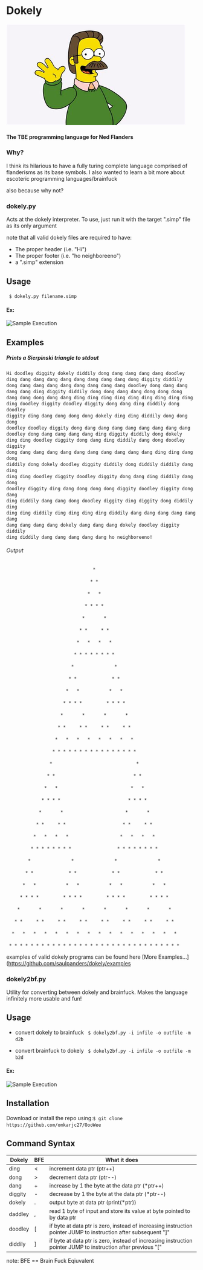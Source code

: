 # Dokely

![Flanders](flanders.png)
#### The TBE programming language for Ned Flanders

### Why?
I think its hilarious to have a fully turing complete language comprised of flanderisms as its base symbols.
I also wanted to learn a bit more about escoteric programming languages/brainfuck

also because why not? 

### dokely.py
Acts at the dokely interpreter. To use, just run it with the target ".simp" file as its only argument

note that all valid dokely files are required to have:
- The proper header (i.e. "Hi")
- The proper footer (i.e. "ho neighboreeno")
- a ".simp" extension

## Usage
``` $ dokely.py filename.simp```

#### Ex:

![Sample Execution](sample_execution.png)


## Examples

##### Prints a Sierpinski triangle to stdout
```
Hi doodley diggity dokely diddily dong dang dang dang dang doodley 
ding dang dang dang dang dang dang dang dang dong diggity diddily 
dong dang dang dang dang dang dang dang dang doodley dong dang dang
dang dang ding diggity diddily dong dong dang dang dong dong dong 
dang dong dong dong dang ding ding ding ding ding ding ding ding ding
ding doodley diggity doodley diggity dong dang ding diddily dong doodley
diggity ding dang dong dong dong dokely ding ding diddily dong dong dong 
doodley doodley diggity dong dang dang dang dang dang dang dang dang
doodley dong dang dang dang dang ding diggity diddily dong dokely
ding ding doodley diggity dong dang ding diddily dang dong doodley diggity 
dong dang dang dang dang dang dang dang dang dang dang ding ding dang dong 
diddily dong dokely doodley diggity diddily dong diddily diddily dang ding 
ding ding doodley diggity doodley diggity dong dang ding diddily dang dong 
doodley diggity ding dang dong dong dong diggity doodley diggity dong dang 
ding diddily dang dang dong doodley diggity ding diggity dong diddily ding 
ding ding diddily ding ding ding ding diddily dang dang dang dang dang dang 
dang dang dang dang dokely dang dang dang dokely doodley diggity diddily 
ding diddily dang dang dang dang dang ho neighboreeno!    
```
###### Output
```
                                *    

                               * *    

                              *   *    

                             * * * *    

                            *       *    

                           * *     * *    

                          *   *   *   *    

                         * * * * * * * *    

                        *               *    

                       * *             * *    

                      *   *           *   *    

                     * * * *         * * * *    

                    *       *       *       *    

                   * *     * *     * *     * *    

                  *   *   *   *   *   *   *   *    

                 * * * * * * * * * * * * * * * *    

                *                               *    

               * *                             * *    

              *   *                           *   *    

             * * * *                         * * * *    

            *       *                       *       *    

           * *     * *                     * *     * *    

          *   *   *   *                   *   *   *   *    

         * * * * * * * *                 * * * * * * * *    

        *               *               *               *    

       * *             * *             * *             * *    

      *   *           *   *           *   *           *   *    

     * * * *         * * * *         * * * *         * * * *    

    *       *       *       *       *       *       *       *    

   * *     * *     * *     * *     * *     * *     * *     * *    

  *   *   *   *   *   *   *   *   *   *   *   *   *   *   *   *    

 * * * * * * * * * * * * * * * * * * * * * * * * * * * * * * * *    
```

examples of valid dokely programs can be found here
[More Examples...](https://github.com/saulpanders/dokely/examples

### dokely2bf.py
Utility for converting between dokely and brainfuck. Makes the language infinitely more usable and fun!


## Usage
- convert dokely to brainfuck
``` $ dokely2bf.py -i infile -o outfile -m d2b```

- convert brainfuck to dokely
``` $ dokely2bf.py -i infile -o outfile -m b2d```

#### Ex:

![Sample Execution](sample_execution2.png)

## Installation
Download or install the repo using:```$ git clone https://github.com/omkarjc27/OooWee```

## Command Syntax
| Dokely 	| BFE	|	What it does																										|
| ---------	| ------|---------------------------------------------------------------------------------------------------------------------- |
|	ding	| 	<	|	increment data ptr (ptr++)																							|
|	dong	| 	>	|	decrement data ptr (ptr--)																							|
|	dang	|	+	|	increase by 1 the byte at the data ptr (*ptr++)																		|
|	diggity	|	-	|	decrease by 1 the byte at the data ptr (*ptr--)																		|
|	dokely 	| 	.	|	output byte at data ptr (print(*ptr))																				|
|	daddley	|	,	|	read 1 byte of input and store its value at byte pointed to by data ptr 											|
|	doodley	|	[	|	if byte at data ptr is zero, instead of increasing instruction pointer JUMP to instruction after subsequent "]"		|
|	diddily	|	]	|	if byte at data ptr is zero, instead of increasing instruction pointer JUMP to instruction after previous "["		|

note: BFE == Brain Fuck Eqiuvalent 